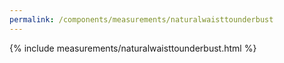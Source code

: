 ```yaml
---
permalink: /components/measurements/naturalwaisttounderbust
---
```

{% include measurements/naturalwaisttounderbust.html %}
